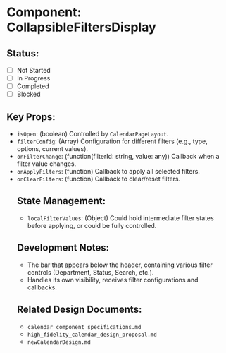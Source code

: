# Component: CollapsibleFiltersDisplay

## Status:
- [ ] Not Started
- [ ] In Progress
- [ ] Completed
- [ ] Blocked

## Key Props:
- `isOpen`: (boolean) Controlled by `CalendarPageLayout`.
- `filterConfig`: (Array<Object>) Configuration for different filters (e.g., type, options, current values).
- `onFilterChange`: (function(filterId: string, value: any)) Callback when a filter value changes.
- `onApplyFilters`: (function) Callback to apply all selected filters.
- `onClearFilters`: (function) Callback to clear/reset filters.

## State Management:
- `localFilterValues`: (Object) Could hold intermediate filter states before applying, or could be fully controlled.

## Development Notes:
- The bar that appears below the header, containing various filter controls (Department, Status, Search, etc.).
- Handles its own visibility, receives filter configurations and callbacks.

## Related Design Documents:
- `calendar_component_specifications.md`
- `high_fidelity_calendar_design_proposal.md`
- `newCalendarDesign.md`
